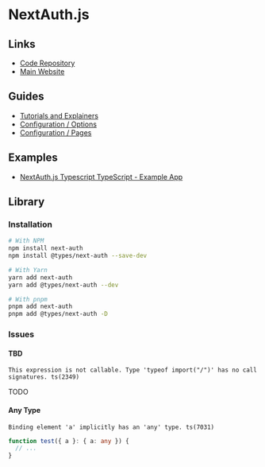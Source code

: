 # NextAuth.js

## Links

- [Code Repository](https://github.com/nextauthjs/next-auth)
- [Main Website](https://next-auth.js.org/)

## Guides

- [Tutorials and Explainers](https://next-auth.js.org/tutorials)
- [Configuration / Options](https://next-auth.js.org/configuration/options)
- [Configuration / Pages](https://next-auth.js.org/configuration/pages)

## Examples

- [NextAuth.js Typescript TypeScript - Example App](https://github.com/nextauthjs/next-auth-typescript-example)

## Library

### Installation

<!--
npm install @prisma/client @next-auth/prisma-adapter@canary
npm install prisma --save-dev
-->

```sh
# With NPM
npm install next-auth
npm install @types/next-auth --save-dev

# With Yarn
yarn add next-auth
yarn add @types/next-auth --dev

# With pnpm
pnpm add next-auth
pnpm add @types/next-auth -D
```

### Issues

#### TBD

```log
This expression is not callable. Type 'typeof import("/")' has no call signatures. ts(2349)
```

TODO

#### Any Type

```log
Binding element 'a' implicitly has an 'any' type. ts(7031)
```

```ts
function test({ a }: { a: any }) {
  // ...
}
```

<!--
next-auth.d.ts

import 'next-auth/jwt'

declare module 'next-auth/jwt' {
  interface JWT {
    userRole?: 'admin'
  }
}
-->
